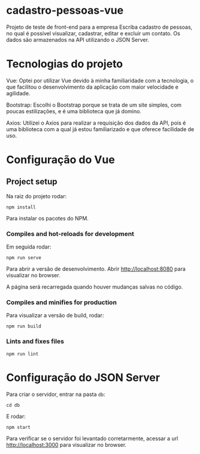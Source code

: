 # cadastro-pessoas-vue

Projeto de teste de front-end para a empresa Escriba cadastro de pessoas, no qual é possível visualizar, cadastrar, editar e excluir um contato. Os dados são armazenados na API utilizando o JSON Server.

# Tecnologias do projeto
Vue: Optei por utilizar Vue devido à minha familiaridade com a tecnologia, o que facilitou o desenvolvimento da aplicação com maior velocidade e agilidade.

Bootstrap: Escolhi o Bootstrap porque se trata de um site simples, com poucas estilizações, e é uma biblioteca que já domino.

Axios: Utilizei o Axios para realizar a requisição dos dados da API, pois é uma biblioteca com a qual já estou familiarizado e que oferece facilidade de uso.

# Configuração do Vue
## Project setup
Na raiz do projeto rodar:
```
npm install
```
Para instalar os pacotes do NPM.

### Compiles and hot-reloads for development
Em seguida rodar:
```
npm run serve
```

Para abrir a versão de desenvolvimento.
Abrir [http://localhost:8080](http://localhost:8080) para visualizar no browser.

A página será recarregada quando houver mudanças salvas no código.

### Compiles and minifies for production
Para visualizar a versão de build, rodar:
```
npm run build
```

### Lints and fixes files
```
npm run lint
```

# Configuração do JSON Server
Para criar o servidor, entrar na pasta `db`:
```
cd db
```
E rodar:
```
npm start
```
Para verificar se o servidor foi levantado corretarmente, acessar a url [http://localhost:3000](http://localhost:3000) para visualizar no browser.
